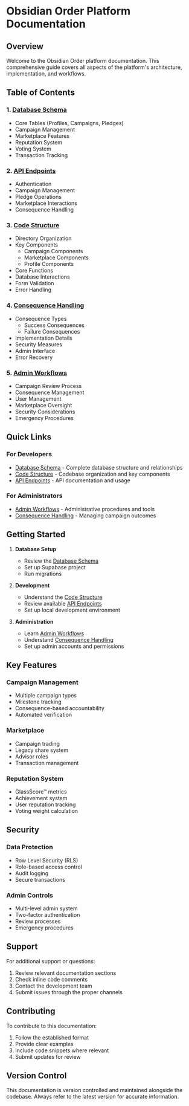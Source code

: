 # Obsidian Order Platform Documentation

## Overview
Welcome to the Obsidian Order platform documentation. This comprehensive guide covers all aspects of the platform's architecture, implementation, and workflows.

## Table of Contents

### 1. [Database Schema](database-schema.md)
- Core Tables (Profiles, Campaigns, Pledges)
- Campaign Management
- Marketplace Features
- Reputation System
- Voting System
- Transaction Tracking

### 2. [API Endpoints](api-endpoints.md)
- Authentication
- Campaign Management
- Pledge Operations
- Marketplace Interactions
- Consequence Handling

### 3. [Code Structure](code-structure.md)
- Directory Organization
- Key Components
  - Campaign Components
  - Marketplace Components
  - Profile Components
- Core Functions
- Database Interactions
- Form Validation
- Error Handling

### 4. [Consequence Handling](consequence-handling.md)
- Consequence Types
  - Success Consequences
  - Failure Consequences
- Implementation Details
- Security Measures
- Admin Interface
- Error Recovery

### 5. [Admin Workflows](admin-workflows.md)
- Campaign Review Process
- Consequence Management
- User Management
- Marketplace Oversight
- Security Considerations
- Emergency Procedures

## Quick Links

### For Developers
- [Database Schema](database-schema.md) - Complete database structure and relationships
- [Code Structure](code-structure.md) - Codebase organization and key components
- [API Endpoints](api-endpoints.md) - API documentation and usage

### For Administrators
- [Admin Workflows](admin-workflows.md) - Administrative procedures and tools
- [Consequence Handling](consequence-handling.md) - Managing campaign outcomes

## Getting Started

1. **Database Setup**
   - Review the [Database Schema](database-schema.md)
   - Set up Supabase project
   - Run migrations

2. **Development**
   - Understand the [Code Structure](code-structure.md)
   - Review available [API Endpoints](api-endpoints.md)
   - Set up local development environment

3. **Administration**
   - Learn [Admin Workflows](admin-workflows.md)
   - Understand [Consequence Handling](consequence-handling.md)
   - Set up admin accounts and permissions

## Key Features

### Campaign Management
- Multiple campaign types
- Milestone tracking
- Consequence-based accountability
- Automated verification

### Marketplace
- Campaign trading
- Legacy share system
- Advisor roles
- Transaction management

### Reputation System
- GlassScore™ metrics
- Achievement system
- User reputation tracking
- Voting weight calculation

## Security

### Data Protection
- Row Level Security (RLS)
- Role-based access control
- Audit logging
- Secure transactions

### Admin Controls
- Multi-level admin system
- Two-factor authentication
- Review processes
- Emergency procedures

## Support

For additional support or questions:
1. Review relevant documentation sections
2. Check inline code comments
3. Contact the development team
4. Submit issues through the proper channels

## Contributing

To contribute to this documentation:
1. Follow the established format
2. Provide clear examples
3. Include code snippets where relevant
4. Submit updates for review

## Version Control

This documentation is version controlled and maintained alongside the codebase. Always refer to the latest version for accurate information.